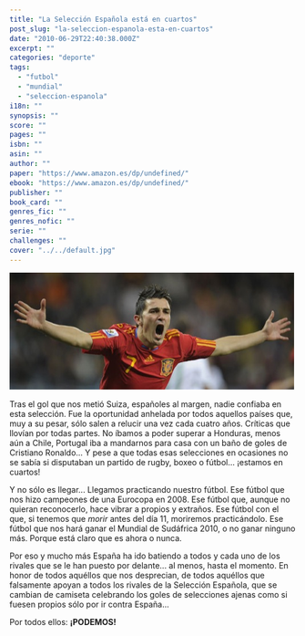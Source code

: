 ```yaml
---
title: "La Selección Española está en cuartos"
post_slug: "la-seleccion-espanola-esta-en-cuartos"
date: "2010-06-29T22:40:38.000Z"
excerpt: ""
categories: "deporte"
tags: 
  - "futbol"
  - "mundial"
  - "seleccion-espanola"
i18n: ""
synopsis: ""
score: ""
pages: ""
isbn: ""
asin: ""
author: ""
paper: "https://www.amazon.es/dp/undefined/"
ebook: "https://www.amazon.es/dp/undefined/"
publisher: ""
book_card: ""
genres_fic: ""
genres_nofic: ""
serie: ""
challenges: ""
cover: "../../default.jpg"
---
```


![](images/villa-spain.jpg "David Villa")

Tras el gol que nos metió Suiza, españoles al margen, nadie confiaba en esta selección. Fue la oportunidad anhelada por todos aquellos países que, muy a su pesar, sólo salen a relucir una vez cada cuatro años. Críticas que llovían por todas partes. No íbamos a poder superar a Honduras, menos aún a Chile, Portugal iba a mandarnos para casa con un baño de goles de Cristiano Ronaldo... Y pese a que todas esas selecciones en ocasiones no se sabía si disputaban un partido de rugby, boxeo o fútbol... ¡estamos en cuartos!

Y no sólo es llegar... Llegamos practicando nuestro fútbol. Ese fútbol que nos hizo campeones de una Eurocopa en 2008. Ese fútbol que, aunque no quieran reconocerlo, hace vibrar a propios y extraños. Ese fútbol con el que, si tenemos que _morir_ antes del día 11, moriremos practicándolo. Ese fútbol que nos hará ganar el Mundial de Sudáfrica 2010, o no ganar ninguno más. Porque está claro que es ahora o nunca.

Por eso y mucho más España ha ido batiendo a todos y cada uno de los rivales que se le han puesto por delante... al menos, hasta el momento. En honor de todos aquéllos que nos desprecian, de todos aquéllos que falsamente apoyan a todos los rivales de la Selección Española, que se cambian de camiseta celebrando los goles de selecciones ajenas como si fuesen propios sólo por ir contra España...

Por todos ellos: **¡PODEMOS!**
